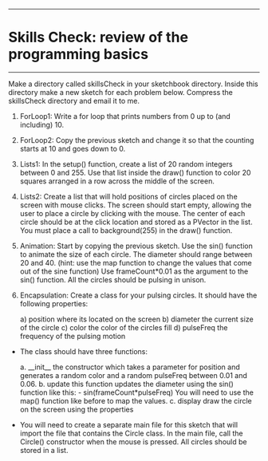--------------------------------
# Skills Check: review of the programming basics

--------------------------------

Make a directory called skillsCheck in your sketchbook directory. Inside this directory make a new sketch for each problem below. Compress the skillsCheck directory and email it to me.

1. ForLoop1: Write a for loop that prints numbers from 0 up to (and including) 10.
2. ForLoop2: Copy the previous sketch and change it so that the counting starts at 10 and goes down to 0.
3. Lists1: In the setup() function, create a list of 20 random integers between 0 and 255.  Use that list inside the draw() function to color 20 squares arranged in a row across the middle of the screen.
4. Lists2: Create a list that will hold positions of circles placed on the screen with mouse clicks. The screen should start empty, allowing the user to place a circle by clicking with the mouse. The center of each circle should be at the click location and stored as a PVector in the list. You must place a call to background(255) in the draw() function.
5. Animation: Start by copying the previous sketch. Use the sin() function to animate the size of each circle. The diameter should range between 20 and 40. (hint: use the map function to change the values that come out of the sine function) Use frameCount*0.01 as the argument to the sin() function. All the circles should be pulsing in unison.
6. Encapsulation: Create a class for your pulsing circles. It should have the following properties:

	a) position where its located on the screen
	b) diameter the current size of the circle
	c) color the color of the circles fill
	d) pulseFreq the frequency of the pulsing motion

- The class should have three functions:

	a. \_\_init\_\_ the constructor which takes a parameter for position and generates a random color and a random pulseFreq between 0.01 and 0.06.
	b. update this function updates the diameter using the sin() function like this:
		- sin(frameCount*pulseFreq)
		You will need to use the map() function like before to map the values.
	c. display draw the circle on the screen using the properties
- You will need to create a separate main file for this sketch that will import the file that
contains the Circle class. In the main file, call the Circle() constructor when the mouse is
pressed. All circles should be stored in a list.
